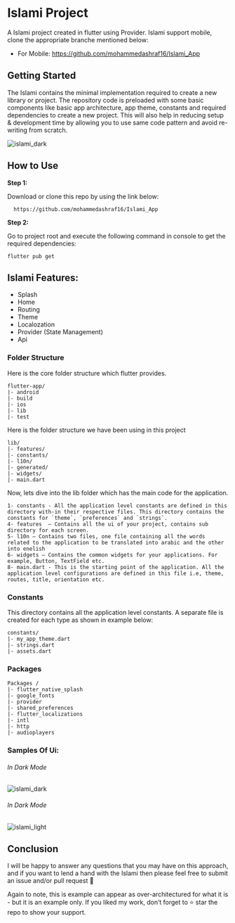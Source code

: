 # Islami Project

A Islami project created in flutter using  Provider. Islami support mobile, clone the appropriate branche mentioned below:

* For Mobile: https://github.com/mohammedashraf16/Islami_App

## Getting Started

The Islami contains the minimal implementation required to create a new library or project. The repository code is preloaded with some basic components like basic app architecture, app theme, constants and required dependencies to create a new project. This will also help in reducing setup & development time by allowing you to use same code pattern and avoid re-writing from scratch.

![islami_dark](https://github.com/user-attachments/assets/ad478450-47bd-49fa-9533-e33f3ff648fb)

## How to Use 

**Step 1:**

Download or clone this repo by using the link below:

```
  https://github.com/mohammedashraf16/Islami_App
```

**Step 2:**

Go to project root and execute the following command in console to get the required dependencies: 

```
flutter pub get 
```



## Islami Features:

* Splash
* Home
* Routing
* Theme
* Localozation
* Provider (State Management)
* Api

### Folder Structure
Here is the core folder structure which flutter provides.

```
flutter-app/
|- android
|- build
|- ios
|- lib
|- test
```

Here is the folder structure we have been using in this project

```
lib/
|- features/
|- constants/
|- l10n/
|- generated/
|- widgets/
|- main.dart
```

Now, lets dive into the lib folder which has the main code for the application.

```
1- constants - All the application level constants are defined in this directory with-in their respective files. This directory contains the constants for `theme`, `preferences` and `strings`.
4- features  — Contains all the ui of your project, contains sub directory for each screen.
5- l10n — Contains two files, one file containing all the words related to the application to be translated into arabic and the other into enelish
6- widgets — Contains the common widgets for your applications. For example, Button, TextField etc.
8- main.dart - This is the starting point of the application. All the application level configurations are defined in this file i.e, theme, routes, title, orientation etc.
```

### Constants

This directory contains all the application level constants. A separate file is created for each type as shown in example below:

```
constants/
|- my_app_theme.dart
|- strings.dart
|- assets.dart
```
### Packages 
```
Packages /
|- flutter_native_splash
|- google_fonts
|- provider
|- shared_preferences
|- flutter_localizations
|- intl
|- http
|- audioplayers
```
### Samples Of Ui:
###### In Dark Mode

  ![islami_dark](https://github.com/user-attachments/assets/ad478450-47bd-49fa-9533-e33f3ff648fb)
  
 ###### In Dark Mode
 
 ![islami_light](https://github.com/user-attachments/assets/8e8c70b5-d925-480e-b782-0fa1196cc1d2)

       
## Conclusion

I will be happy to answer any questions that you may have on this approach, and if you want to lend a hand with the Islami then please feel free to submit an issue and/or pull request 🙂

Again to note, this is example can appear as over-architectured for what it is - but it is an example only. If you liked my work, don’t forget to ⭐ star the repo to show your support.
